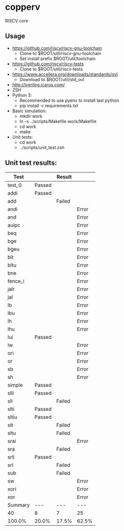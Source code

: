 # copperv
RISCV core

## Usage
- https://github.com/riscv/riscv-gnu-toolchain
  -  Clone to $ROOT/util/riscv-gnu-toolchain  
  -  Set install prefix $ROOT/util/toolchain
- https://github.com/riscv/riscv-tests
  -  Clone to $ROOT/util/riscv-tests
- https://www.accellera.org/downloads/standards/ovl
  -  Download to $ROOT/util/std_ovl
- http://iverilog.icarus.com/
- ZSH
- Python 3:
  - Recommended to use pyenv to install last python
  - pip install -r requirements.txt
- Basic simulation:
  - mkdir work
  - ln -s ../scripts/Makefile work/Makefile
  - cd work
  - make
- Unit tests:
  - cd work
  - ../scripts/unit_test.zsh

## Unit test results:

| Test    |        | Result   |       |
|---------|--------|----------|-------|
| test_0  | Passed |          |       |
| addi    | Passed |          |       |
| add     |        | Failed   |       |
| andi    |        |          | Error |
| and     |        |          | Error |
| auipc   |        |          | Error |
| beq     |        |          | Error |
| bge     |        |          | Error |
| bgeu    |        |          | Error |
| blt     |        |          | Error |
| bltu    |        |          | Error |
| bne     |        |          | Error |
| fence_i |        |          | Error |
| jalr    |        |          | Error |
| jal     |        |          | Error |
| lb      |        |          | Error |
| lbu     |        |          | Error |
| lh      |        |          | Error |
| lhu     |        |          | Error |
| lui     | Passed |          |       |
| lw      |        |          | Error |
| ori     |        |          | Error |
| or      |        |          | Error |
| sb      |        |          | Error |
| sh      |        |          | Error |
| simple  | Passed |          |       |
| slli    | Passed |          |       |
| sll     |        | Failed   |       |
| slti    | Passed |          |       |
| sltiu   | Passed |          |       |
| slt     |        | Failed   |       |
| sltu    |        | Failed   |       |
| srai    |        |          | Error |
| sra     |        | Failed   |       |
| srli    | Passed |          |       |
| srl     |        | Failed   |       |
| sub     |        | Failed   |       |
| sw      |        |          | Error |
| xori    |        |          | Error |
| xor     |        |          | Error |
| Summary | ---    | ---      | ---   |
| 40      | 8      | 7        | 25    |
| 100.0%  | 20.0%  | 17.5%    | 62.5% |

